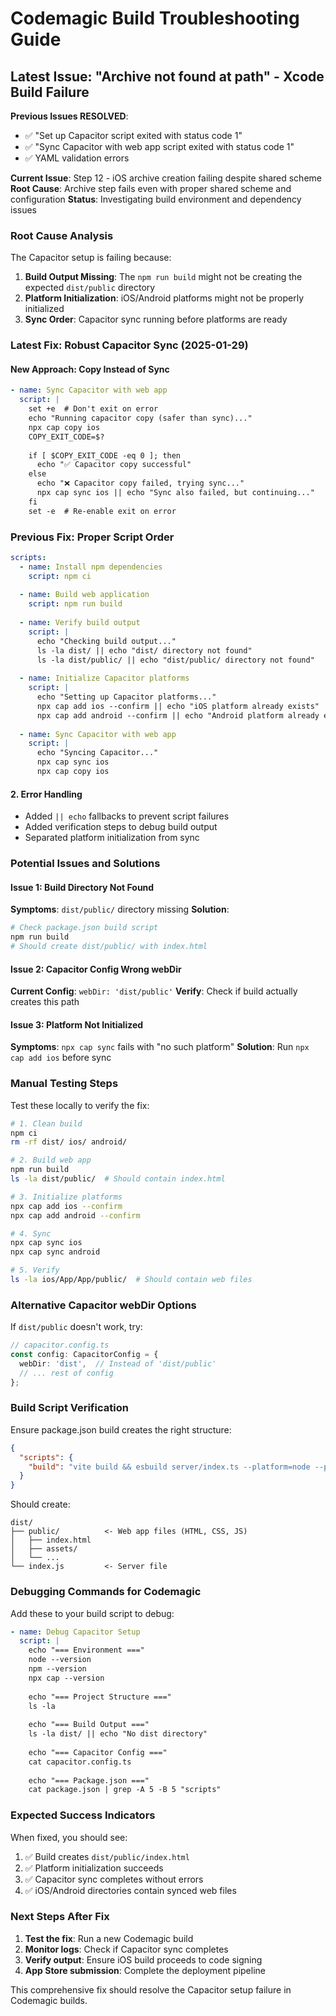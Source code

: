 # Codemagic Build Troubleshooting Guide

## Latest Issue: "Archive not found at path" - Xcode Build Failure

**Previous Issues RESOLVED**:
- ✅ "Set up Capacitor script exited with status code 1" 
- ✅ "Sync Capacitor with web app script exited with status code 1"
- ✅ YAML validation errors

**Current Issue**: Step 12 - iOS archive creation failing despite shared scheme
**Root Cause**: Archive step fails even with proper shared scheme and configuration
**Status**: Investigating build environment and dependency issues

### Root Cause Analysis

The Capacitor setup is failing because:

1. **Build Output Missing**: The `npm run build` might not be creating the expected `dist/public` directory
2. **Platform Initialization**: iOS/Android platforms might not be properly initialized
3. **Sync Order**: Capacitor sync running before platforms are ready

### Latest Fix: Robust Capacitor Sync (2025-01-29)

#### New Approach: Copy Instead of Sync
```yaml
- name: Sync Capacitor with web app
  script: |
    set +e  # Don't exit on error
    echo "Running capacitor copy (safer than sync)..."
    npx cap copy ios
    COPY_EXIT_CODE=$?
    
    if [ $COPY_EXIT_CODE -eq 0 ]; then
      echo "✅ Capacitor copy successful"
    else
      echo "❌ Capacitor copy failed, trying sync..."
      npx cap sync ios || echo "Sync also failed, but continuing..."
    fi
    set -e  # Re-enable exit on error
```

### Previous Fix: Proper Script Order
```yaml
scripts:
  - name: Install npm dependencies
    script: npm ci
  
  - name: Build web application
    script: npm run build
  
  - name: Verify build output
    script: |
      echo "Checking build output..."
      ls -la dist/ || echo "dist/ directory not found"
      ls -la dist/public/ || echo "dist/public/ directory not found"
  
  - name: Initialize Capacitor platforms
    script: |
      echo "Setting up Capacitor platforms..."
      npx cap add ios --confirm || echo "iOS platform already exists"
      npx cap add android --confirm || echo "Android platform already exists"
  
  - name: Sync Capacitor with web app
    script: |
      echo "Syncing Capacitor..."
      npx cap sync ios
      npx cap copy ios
```

#### 2. Error Handling
- Added `|| echo` fallbacks to prevent script failures
- Added verification steps to debug build output
- Separated platform initialization from sync

### Potential Issues and Solutions

#### Issue 1: Build Directory Not Found
**Symptoms**: `dist/public/` directory missing
**Solution**: 
```bash
# Check package.json build script
npm run build
# Should create dist/public/ with index.html
```

#### Issue 2: Capacitor Config Wrong webDir
**Current Config**: `webDir: 'dist/public'`
**Verify**: Check if build actually creates this path

#### Issue 3: Platform Not Initialized
**Symptoms**: `npx cap sync` fails with "no such platform"
**Solution**: Run `npx cap add ios` before sync

### Manual Testing Steps

Test these locally to verify the fix:

```bash
# 1. Clean build
npm ci
rm -rf dist/ ios/ android/

# 2. Build web app
npm run build
ls -la dist/public/  # Should contain index.html

# 3. Initialize platforms
npx cap add ios --confirm
npx cap add android --confirm

# 4. Sync
npx cap sync ios
npx cap sync android

# 5. Verify
ls -la ios/App/App/public/  # Should contain web files
```

### Alternative Capacitor webDir Options

If `dist/public` doesn't work, try:

```typescript
// capacitor.config.ts
const config: CapacitorConfig = {
  webDir: 'dist',  // Instead of 'dist/public'
  // ... rest of config
};
```

### Build Script Verification

Ensure package.json build creates the right structure:

```json
{
  "scripts": {
    "build": "vite build && esbuild server/index.ts --platform=node --packages=external --bundle --format=esm --outdir=dist"
  }
}
```

Should create:
```
dist/
├── public/          <- Web app files (HTML, CSS, JS)
│   ├── index.html
│   ├── assets/
│   └── ...
└── index.js         <- Server file
```

### Debugging Commands for Codemagic

Add these to your build script to debug:

```yaml
- name: Debug Capacitor Setup
  script: |
    echo "=== Environment ==="
    node --version
    npm --version
    npx cap --version
    
    echo "=== Project Structure ==="
    ls -la
    
    echo "=== Build Output ==="
    ls -la dist/ || echo "No dist directory"
    
    echo "=== Capacitor Config ==="
    cat capacitor.config.ts
    
    echo "=== Package.json ==="
    cat package.json | grep -A 5 -B 5 "scripts"
```

### Expected Success Indicators

When fixed, you should see:
1. ✅ Build creates `dist/public/index.html`
2. ✅ Platform initialization succeeds
3. ✅ Capacitor sync completes without errors
4. ✅ iOS/Android directories contain synced web files

### Next Steps After Fix

1. **Test the fix**: Run a new Codemagic build
2. **Monitor logs**: Check if Capacitor sync completes
3. **Verify output**: Ensure iOS build proceeds to code signing
4. **App Store submission**: Complete the deployment pipeline

This comprehensive fix should resolve the Capacitor setup failure in Codemagic builds.